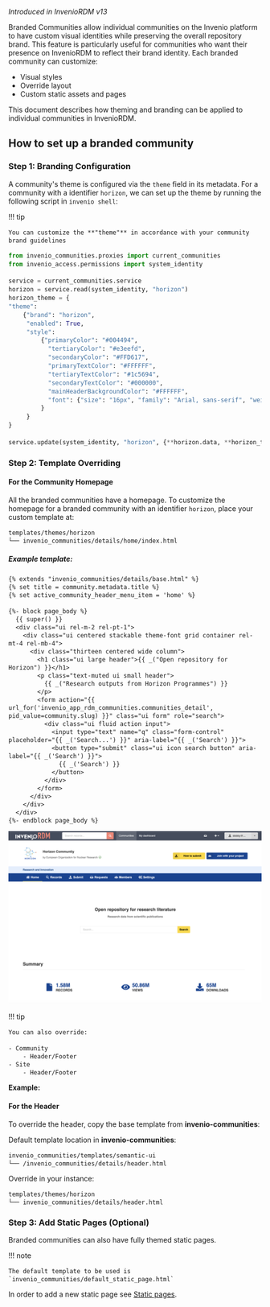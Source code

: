 _Introduced in InvenioRDM v13_

Branded Communities allow individual communities on the Invenio platform to have custom visual identities while preserving the overall repository brand. This feature is particularly useful for communities who want their presence on InvenioRDM to reflect their brand identity. Each branded community can customize:

- Visual styles
- Override layout
- Custom static assets and pages

This document describes how theming and branding can be applied to individual communities in InvenioRDM.

## How to set up a branded community

### **Step 1: Branding Configuration**

A community's theme is configured via the `theme` field in its metadata. For a community with a identifier `horizon`, we can set up the theme by running the following script in `invenio shell`:

!!! tip

    You can customize the **"theme"** in accordance with your community brand guidelines

```python
from invenio_communities.proxies import current_communities
from invenio_access.permissions import system_identity

service = current_communities.service
horizon = service.read(system_identity, "horizon")
horizon_theme = {
"theme":
    {"brand": "horizon",
     "enabled": True,
     "style":
         {"primaryColor": "#004494",
           "tertiaryColor": "#e3eefd",
           "secondaryColor": "#FFD617",
           "primaryTextColor": "#FFFFFF",
           "tertiaryTextColor": "#1c5694",
           "secondaryTextColor": "#000000",
           "mainHeaderBackgroundColor": "#FFFFFF",
           "font": {"size": "16px", "family": "Arial, sans-serif", "weight": 600},
         }
     }
}

service.update(system_identity, "horizon", {**horizon.data, **horizon_theme})

```

### **Step 2: Template Overriding**

#### For the Community Homepage

All the branded communities have a homepage. To customize the homepage for a branded community with an identifier `horizon`, place your custom template at:

```
templates/themes/horizon
└── invenio_communities/details/home/index.html
```

##### Example template:

```jinja
{% extends "invenio_communities/details/base.html" %}
{% set title = community.metadata.title %}
{% set active_community_header_menu_item = 'home' %}

{%- block page_body %}
  {{ super() }}
  <div class="ui rel-m-2 rel-pt-1">
    <div class="ui centered stackable theme-font grid container rel-mt-4 rel-mb-4">
      <div class="thirteen centered wide column">
        <h1 class="ui large header">{{ _("Open repository for Horizon") }}</h1>
        <p class="text-muted ui small header">
          {{ _("Research outputs from Horizon Programmes") }}
        </p>
        <form action="{{ url_for('invenio_app_rdm_communities.communities_detail', pid_value=community.slug) }}" class="ui form" role="search">
          <div class="ui fluid action input">
            <input type="text" name="q" class="form-control" placeholder="{{ _('Search...') }}" aria-label="{{ _('Search') }}">
            <button type="submit" class="ui icon search button" aria-label="{{ _('Search') }}">
              {{ _('Search') }}
            </button>
          </div>
        </form>
      </div>
    </div>
  </div>
{%- endblock page_body %}
```

![Branded Community Homepage](imgs/branded_community_homepage.png)

!!! tip

    You can also override:

    - Community
        - Header/Footer
    - Site
        - Header/Footer

**Example:**

#### For the Header

To override the header, copy the base template from **invenio-communities**:

Default template location in **invenio-communities**:

```
invenio_communities/templates/semantic-ui
└── /invenio_communities/details/header.html
```

Override in your instance:

```
templates/themes/horizon
└── invenio_communities/details/header.html
```

### **Step 3: Add Static Pages (Optional)**

Branded communities can also have fully themed static pages.

!!! note

    The default template to be used is `invenio_communities/default_static_page.html`

In order to add a new static page see [Static pages](../static_pages.md).
